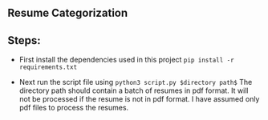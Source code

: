 ## Resume Categorization

## Steps:
- First install the dependencies used in this project `pip install -r requirements.txt`

- Next run the script file using `python3 script.py $directory path$` The directory path should contain a batch of resumes in pdf format. It will not be processed if the resume is not in pdf format. I have assumed only pdf files to process the resumes.
